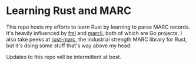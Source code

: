 # Learning Rust and MARC

This repo hosts my efforts to learn Rust by learning to parse MARC records. It's heavily influenced by [fml](https://github.com/MITLibraries/fml) and [marcli](https://github.com/hectorcorrea/marcli), both of which are Go projects. I also take peeks at [rust-marc](https://github.com/blackbeam/rust-marc), the industrial strength MARC library for Rust, but it's doing some stuff that's way above my head.

Updates to this repo will be intermittent at best.
